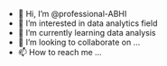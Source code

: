 - 👋 Hi, I’m @professional-ABHI
- 👀 I’m interested in data analytics field
- 🌱 I’m currently learning data analysis
- 💞️ I’m looking to collaborate on ...
- 📫 How to reach me ...

<!---
professional-ABHI/professional-ABHI is a ✨ special ✨ repository because its `README.md` (this file) appears on your GitHub profile.
You can click the Preview link to take a look at your changes.
--->
